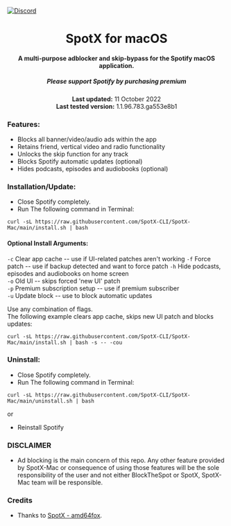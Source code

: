 [![Discord](https://discord.com/api/guilds/807273906872123412/widget.png)](https://discord.gg/p43cusgUPm)

<center>
    <h1 align="center">SpotX for macOS</h1>
    <h4 align="center">A multi-purpose adblocker and skip-bypass for the Spotify macOS application.</h4>
    <h5 align="center">Please support Spotify by purchasing premium</h5>
    <p align="center">
        <strong>Last updated:</strong> 11 October 2022<br>
        <strong>Last tested version:</strong> 1.1.96.783.ga553e8b1
    </p> 
</center>

### Features:

- Blocks all banner/video/audio ads within the app
- Retains friend, vertical video and radio functionality
- Unlocks the skip function for any track
- Blocks Spotify automatic updates (optional)
- Hides podcasts, episodes and audiobooks (optional)

### Installation/Update:

- Close Spotify completely.
- Run The following command in Terminal:

```
curl -sL https://raw.githubusercontent.com/SpotX-CLI/SpotX-Mac/main/install.sh | bash
```

#### Optional Install Arguments:
`-c`  Clear app cache -- use if UI-related patches aren't working
`-f`  Force patch -- use if backup detected and want to force patch
`-h`  Hide podcasts, episodes and audiobooks on home screen  
`-o`  Old UI -- skips forced 'new UI' patch  
`-p`  Premium subscription setup -- use if premium subscriber  
`-u`  Update block -- use to block automatic updates  

Use any combination of flags.  
The following example clears app cache, skips new UI patch and blocks updates:
    
```
curl -sL https://raw.githubusercontent.com/SpotX-CLI/SpotX-Mac/main/install.sh | bash -s -- -cou
```


### Uninstall:

- Close Spotify completely.
- Run The following command in Terminal:

```
curl -sL https://raw.githubusercontent.com/SpotX-CLI/SpotX-Mac/main/uninstall.sh | bash
```

or

- Reinstall Spotify

### DISCLAIMER

- Ad blocking is the main concern of this repo. Any other feature provided by SpotX-Mac or consequence of using those features will be the sole responsibility of the user and not either BlockTheSpot or SpotX, SpotX-Mac team will be responsible.

### Credits

- Thanks to [SpotX - amd64fox](https://github.com/amd64fox/spotx).
